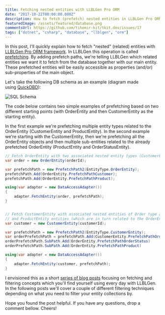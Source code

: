 ```yaml
---
title: Fetching nested entities with LLBLGen Pro ORM
date: "2017-10-22T00:00:00.000Z"
description: How to fetch (prefetch) nested entities in LLBLGen Pro ORM?
featuredImage: /assets/featured/database.png
commentsUrl: https://github.com/tihomir-kit/tkit.dev/issues/17
tags: ["dotnet", "csharp", "database", "llblgen", "orm"]
---
```


In this post, I'll quickly explain how to fetch "nested" (related) entities with [LLBLGen Pro ORM framework](https://www.llblgen.com/). In LLBLGen this operation is called [prefetching](https://www.llblgen.com/documentation/5.3/LLBLGen%20Pro%20RTF/Using%20the%20generated%20code/Adapter/gencode_prefetchpaths_adapter.htm). By adding prefetch paths, we're telling LLBLGen which related entities we want it to fetch from the database together with our main entity. These prefetched entities will be easily accessible as properties (and/or) sub-properties of the main object.

Let's take the following DB schema as an example (diagram made using [QuickDBD](https://www.quickdatabasediagrams.com/)):

![SQL Schema](sql-schema.jpg)

The code below contains two simple examples of prefetching based on two different starting points (with OrderEntity and then CustomerEntity as the starting entity).

In the first example we're prefetching multiple entity types related to the OrderEntity (CustomerEntity and ProductEntity). In the second example we're starting with the CustomerEntity, then we're prefetching all the OrderEntity objects and then multiple sub-entities related to the already prefetched OrderEntity (ProductEntity and OrderStatusEntity).

```cs
// Fetch OrderEntity with two associated nested entity types (CustomerEntity and ProductEntity)
var order = new OrderEntity(orderId);

var prefetchPath = new PrefetchPath2(EntityType.OrderEntity);
prefetchPath.Add(OrderEntity.PrefetchPathCustomer);
prefetchPath.Add(OrderEntity.PrefetchPathProduct);

using(var adapter = new DataAccessAdapter())
{
    adapter.FetchEntity(order, prefetchPath);
}


// Fetch CustomerEntity with associated nested entities of Order type and subnested OrderStatusEntity
// and ProductEntity entities (which are in turn related to the OrderEntity)
var customer = new CustomerEntity(customerId);

var prefetchPath = new PrefetchPath2(EntityType.CustomerEntity);
var orderPrefetchPath = prefetchPath.Add(CustomerEntity.PrefetchPathOrder);
orderPrefetchPath.SubPath.Add(OrderEntity.PrefetchPathOrderStatus)
orderPrefetchPath.SubPath.Add(OrderEntity.PrefetchPathProduct)

using(var adapter = new DataAccessAdapter())
{
    adapter.FetchEntity(customer, prefetchPath);
}
```

I envisioned this as a short [series of blog posts](/2017/10/23/llblgen-pro-basics/) focusing on fetching and filtering concepts which you'll find yourself using every day with LLBLGen. In the following posts we'll cover a couple of different filtering techniques depending on what you need to filter your entity collections by.

Hope you found the post helpful. If you have any questions, drop a comment bellow. Cheers!